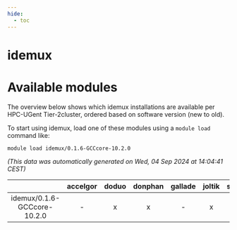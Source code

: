 ```yaml
---
hide:
  - toc
---
```


idemux
======

# Available modules


The overview below shows which idemux installations are available per HPC-UGent Tier-2cluster, ordered based on software version (new to old).

To start using idemux, load one of these modules using a `module load` command like:

```shell
module load idemux/0.1.6-GCCcore-10.2.0
```

*(This data was automatically generated on Wed, 04 Sep 2024 at 14:04:41 CEST)*  

| |accelgor|doduo|donphan|gallade|joltik|shinx|skitty|
| :---: | :---: | :---: | :---: | :---: | :---: | :---: | :---: |
|idemux/0.1.6-GCCcore-10.2.0|-|x|x|-|x|-|x|
